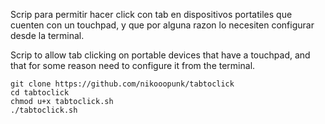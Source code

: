 Scrip para permitir hacer click con tab en dispositivos portatiles que cuenten con un touchpad, y que por alguna razon lo necesiten configurar desde la terminal.

Scrip to allow tab clicking on portable devices that have a touchpad, and that for some reason need to configure it from the terminal.
```
git clone https://github.com/nikooopunk/tabtoclick
cd tabtoclick
chmod u+x tabtoclick.sh
./tabtoclick.sh
```
